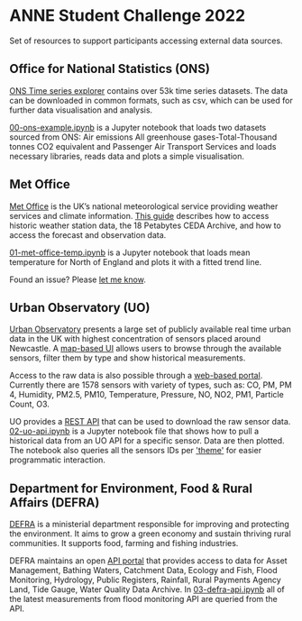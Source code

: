 # ANNE Student Challenge 2022

Set of resources to support participants accessing external data sources.

## Office for National Statistics (ONS)

[ONS Time series explorer](https://www.ons.gov.uk/timeseriestool) contains over 53k time series datasets. The data can be downloaded in common formats, such as csv, which can be used for further data visualisation and analysis.

[00-ons-example.ipynb](exploratory/00-ons-example.ipynb) is a Jupyter notebook that loads two datasets sourced from ONS: Air emissions All greenhouse gases-Total-Thousand tonnes CO2 equivalent and Passenger Air Transport Services and loads necessary libraries, reads data and plots a simple visualisation.

## Met Office

[Met Office](https://www.metoffice.gov.uk/) is the UK’s national meteorological service providing weather services and climate information. [This guide](data/met-office-data-guide.md) describes how to access historic weather station data, the 18 Petabytes CEDA Archive, and how to access the forecast and observation data.

[01-met-office-temp.ipynb](exploratory/01-met-office-temp.ipynb) is a Jupyter notebook that loads mean temperature for North of England and plots it with a fitted trend line.

Found an issue? Please [let me know](https://github.com/PetoMichalak/anne-student-challenge-2022/issues).

## Urban Observatory (UO)

[Urban Observatory](https://urbanobservatory.ac.uk/) presents a large set of publicly available real time urban data in the UK with highest concentration of sensors placed around Newcastle. A [map-based UI](https://newcastle.urbanobservatory.ac.uk/) allows users to browse through the available sensors, filter them by type and show historical measurements.

Access to the raw data is also possible through a [web-based portal](https://newcastle.urbanobservatory.ac.uk/download/raw_data/). Currently there are 1578 sensors with variety of types, such as: CO, PM, PM 4, Humidity, PM2.5, PM10, Temperature, Pressure, NO, NO2, PM1, Particle Count, O3.

UO provides a [REST API](https://newcastle.urbanobservatory.ac.uk/api_docs/) that can be used to download the raw sensor data. [02-uo-api.ipynb](exploratory/02-uo-api.ipynb) is a Jupyter notebook file that shows how to pull a historical data from an UO API for a specific sensor. Data are then plotted. The notebook also queries all the sensors IDs per ['theme'](https://newcastle.urbanobservatory.ac.uk/api_docs/doc/themes-json/) for easier programmatic interaction.

## Department for Environment, Food & Rural Affairs (DEFRA)

[DEFRA](https://www.gov.uk/government/organisations/department-for-environment-food-rural-affairs) is a ministerial department responsible for improving and protecting the environment. It aims to grow a green economy and sustain thriving rural communities. It supports food, farming and fishing industries.

DEFRA maintains an open [API portal](https://environment.data.gov.uk/apiportal) that provides access to data for Asset Management, Bathing Waters, Catchment Data, Ecology and Fish, Flood Monitoring, Hydrology, Public Registers, Rainfall, Rural Payments Agency Land, Tide Gauge, Water Quality Data Archive. In [03-defra-api.ipynb](exploratory/03-defra-api.ipynb) all of the latest measurements from flood monitoring API are queried from the API.